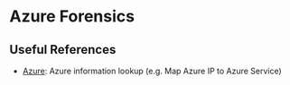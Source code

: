 # Azure Forensics

## Useful References

- [Azure](https://www.azurespeed.com/Azure/IPLookup): Azure information lookup (e.g. Map Azure IP to Azure Service) 
